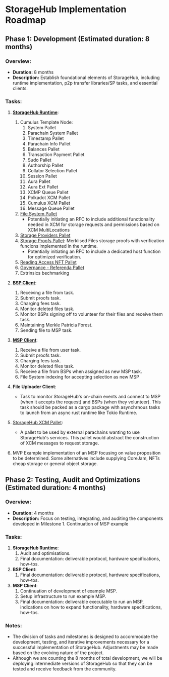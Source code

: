 # StorageHub Implementation Roadmap

## Phase 1: Development (Estimated duration: 8 months)

### Overview:
- **Duration:** 8 months
- **Description:** Establish foundational elements of StorageHub, including runtime implementation, p2p transfer libraries/SP tasks, and essential clients.

### Tasks:
1. [**StorageHub Runtime**](https://github.com/Moonsong-Labs/storage-hub-design-proposal/blob/add-technical-design/techincal_design/runtimeBreakdown.md):
	1. Cumulus Template Node:
		1. System Pallet
		2. Parachain System Pallet
		3. Timestamp Pallet
		4. Parachain Info Pallet
		5. Balances Pallet
		6. Transaction Payment Pallet
		7. Sudo Pallet
		8. Authorship Pallet
		9. Collator Selection Pallet
		10. Session Pallet
		11. Aura Pallet
		12. Aura Ext Pallet
		13. XCMP Queue Pallet
		14. Polkadot XCM Pallet
		15. Cumulus XCM Pallet
		16. Message Queue Pallet
	2. [File System Pallet](https://github.com/Moonsong-Labs/storage-hub-design-proposal/blob/add-technical-design/techincal_design/runtimeBreakdown.md#file-system-pallet)
        - Potentially initiating an RFC to include additional functionality needed in XCM for storage requests and permissions based on XCM MultiLocations
	4. [Storage Providers Pallet](https://github.com/Moonsong-Labs/storage-hub-design-proposal/blob/add-technical-design/techincal_design/runtimeBreakdown.md#storage-providers-pallet)
	5. [Storage Proofs Pallet](https://github.com/Moonsong-Labs/storage-hub-design-proposal/blob/add-technical-design/techincal_design/storageProofs.md): Merklised Files storage proofs with verification funcions implemented in the runtime.
        - Potentially initiating an RFC to include a dedicated host function for optimized verification.
	6. [Reading Access NFT Pallet](https://github.com/Moonsong-Labs/storage-hub-design-proposal/blob/add-technical-design/techincal_design/runtimeBreakdown.md#reading-access-control-nfts-pallet)
	7.  [Governance - Referenda Pallet](https://github.com/Moonsong-Labs/storage-hub-design-proposal/blob/add-technical-design/techincal_design/runtimeBreakdown.md#referenda-pallet)
    8. Extrinsics bechmarking

2. [**BSP Client**](https://github.com/Moonsong-Labs/storage-hub-design-proposal/blob/add-technical-design/techincal_design/modulesBreakdown.md#file-transfer-module-p2p):
	1. Receiving a file from task.
	2. Submit proofs task.
	3. Charging fees task.
	4. Monitor deleted files task.
	5. Monitor BSPs signing off to volunteer for their files and receive them task.
	6. Maintaining Merkle Patricia Forest.
	7. Sending file to MSP task.

3. [**MSP Client**](https://github.com/Moonsong-Labs/storage-hub-design-proposal/blob/add-technical-design/techincal_design/modulesBreakdown.md#file-transfer-module-p2p):
    1. Receive a file from user task.
    2. Submit proofs task.
    3. Charging fees task.
    4. Monitor deleted files task.
    5. Receive a file from BSPs when assigned as new MSP task.
    6. File System indexing for accepting selection as new MSP

4. **File Uploader Client**:
    - Task to monitor StorageHub's on-chain events and connect to MSP (when it accepts the request) and BSPs (when they volunteer). This task should be packed as a cargo package with asynchrnous tasks to launch from an async rust runtime like Tokio Runtime.

5. [StorageHub XCM Pallet](https://github.com/Moonsong-Labs/storage-hub-design-proposal/blob/add-technical-design/techincal_design/runtimeBreakdown.md#xcm-pallet):
    - A pallet to be used by external parachains wanting to use StorageHub's services. This pallet would abstract the construction of XCM messages to request storage.

6. MVP Example implementation of an MSP focusing on value proposition to be determined. Some alternatives include supplying CoreJam, NFTs cheap storage or general object storage.


## Phase 2: Testing, Audit and Optimizations (Estimated duration: 4 months)

### Overview:
- **Duration:** 4 months
- **Description:** Focus on testing, integrating, and auditing the components developed in Milestone 1. Continuation of MSP example

### Tasks:

1. **StorageHub Runtime**:
    1. Audit and optimisations.
    2. Final documentation: deliverable protocol, hardware specifications, how-tos.
2. **BSP Client**:
    1. Final documentation: deliverable protocol, hardware specifications, how-tos.
3. **MSP Client**:
    1. Continuation of development of example MSP.
    2. Setup infrastructure to run example MSP.
    3. Final documentation: deliverable executable to run an MSP, indications on how to expand functionality, hardware specifications, how-tos.

### Notes: 
- The division of tasks and milestones is designed to accommodate the development, testing, and iterative improvements necessary for a successful implementation of StorageHub. Adjustments may be made based on the evolving nature of the project.
- Although we are counting the 8 months of total development, we will be deploying intermediate versions of StorageHub so that they can be tested and receive feedback from the community.
